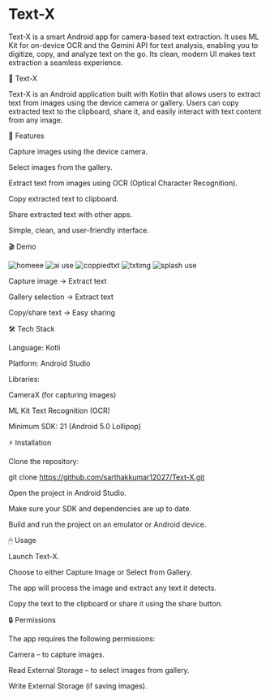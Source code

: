 # Text-X
Text-X is a smart Android app for camera-based text extraction. It uses ML Kit for on-device OCR and the Gemini API for text analysis, enabling you to digitize, copy, and analyze text on the go. Its clean, modern UI makes text extraction a seamless experience.

📝 Text-X

Text-X is an Android application built with Kotlin that allows users to extract text from images using the device camera or gallery. Users can copy extracted text to the clipboard, share it, and easily interact with text content from any image.


🌟 Features

Capture images using the device camera.

Select images from the gallery.

Extract text from images using OCR (Optical Character Recognition).

Copy extracted text to clipboard.

Share extracted text with other apps.

Simple, clean, and user-friendly interface.

🎬 Demo


![homeee](https://github.com/user-attachments/assets/b6095049-d5d0-4956-a095-44a08bc570b9)
![ai use](https://github.com/user-attachments/assets/dfac5666-0bb9-4fe4-a927-d7ef5e1fd9a6)
![coppiedtxt](https://github.com/user-attachments/assets/2f9b9500-9531-490a-b431-615abb61d214)
![txtimg](https://github.com/user-attachments/assets/d381bfb8-0831-4bb6-99b6-12ea5cde2af3)
![splash use](https://github.com/user-attachments/assets/8114a77d-afc0-4c5e-9cb9-3668789e9ae7)


Capture image → Extract text

Gallery selection → Extract text

Copy/share text → Easy sharing

🛠 Tech Stack

Language: Kotli

Platform: Android Studio

Libraries:

CameraX (for capturing images)

ML Kit Text Recognition (OCR)

Minimum SDK: 21 (Android 5.0 Lollipop)

⚡ Installation

Clone the repository:

git clone https://github.com/sarthakkumar12027/Text-X.git


Open the project in Android Studio.

Make sure your SDK and dependencies are up to date.

Build and run the project on an emulator or Android device.

🖱 Usage

Launch Text-X.

Choose to either Capture Image or Select from Gallery.

The app will process the image and extract any text it detects.

Copy the text to the clipboard or share it using the share button.

🔒 Permissions

The app requires the following permissions:

Camera – to capture images.

Read External Storage – to select images from gallery.

Write External Storage (if saving images).
